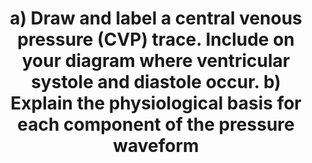 ---
title: "a) Draw and label a central venous pressure (CVP) trace. Include on your diagram where ventricular systole and diastole occur. b) Explain the physiological basis for each component of the pressure waveform"
entityType: SAQ
exam: PEX
college: ANZCA
year: 2023
sitting: A
question: 14
passRate: 48
EC_expectedDomains:
- "CVP waveform drawn accurately, using labelled axes."
- "Systole and diastole accurately marked."
- "Physiological basis of each component of the waveform."
EC_extraCredit:
- "More detail about the physiology of the waveform."
- "Including the phases of systole and diastole."
EC_errorsCommon:
- "Poorly drawn waveform - sometimes bearing no resemblance to the true waveform (either as shown in textbooks or on a monitor screen)."
- "Systole and diastole labelled incorrectly, or so vaguely that it was not possible to interpret where the candidate meant the intervals to be."
- "Inadequate description of the underlying physiology."
- "Normal value (or range) omitted from y axis."
---